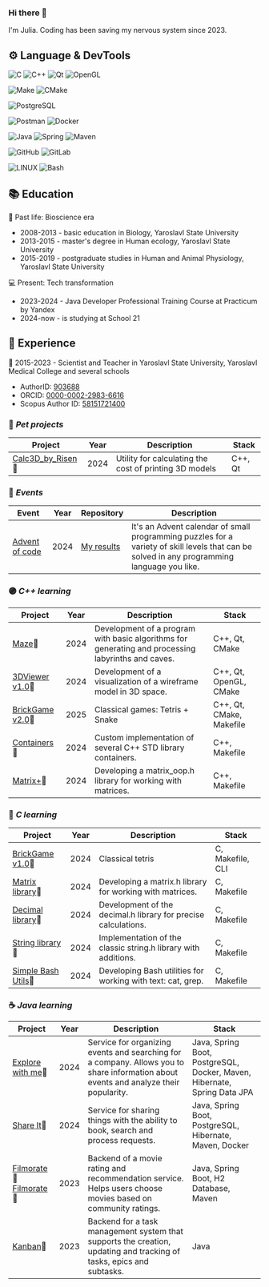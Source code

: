 ### Hi there 👋
I'm Julia. Coding has been saving my nervous system since 2023.

## ⚙️ Language & DevTools 
![C](https://img.shields.io/badge/C-%2300599C.svg?style=for-the-badge&logo=c&logoColor=white)
![C++](https://img.shields.io/badge/C++-%2300599C.svg?style=for-the-badge&logo=c%2B%2B&logoColor=white)
![Qt](https://img.shields.io/badge/Qt-%2341CD52.svg?style=for-the-badge&logo=qt&logoColor=white)
![OpenGL](https://img.shields.io/badge/OpenGL-%235586A4.svg?style=for-the-badge&logo=opengl&logoColor=white)

![Make](https://img.shields.io/badge/Make-%23008FBA.svg?color=red&style=for-the-badge&logo=Make&logoColor=white)
![CMake](https://img.shields.io/badge/CMake-%23008FBA.svg?style=for-the-badge&logo=cmake&logoColor=white)

![PostgreSQL](https://img.shields.io/badge/PostgreSQL-%23336791.svg?style=for-the-badge&logo=postgresql&logoColor=white)

![Postman](https://img.shields.io/badge/Postman-%23FF6C37.svg?style=for-the-badge&logo=postman&logoColor=white)
![Docker](https://img.shields.io/badge/Docker-%232496ED.svg?style=for-the-badge&logo=docker&logoColor=white)

![Java](https://img.shields.io/badge/Java-%23ED8B00.svg?style=for-the-badge&logo=coffeescript&logoColor=white)
![Spring](https://img.shields.io/badge/Spring-%236DB33F.svg?style=for-the-badge&logo=spring&logoColor=white)
![Maven](https://img.shields.io/badge/Maven-%23C71A36.svg?style=for-the-badge&logo=apachemaven&logoColor=white)

![GitHub](https://img.shields.io/badge/github-%23121011.svg?style=for-the-badge&logo=github&logoColor=white)
![GitLab](https://img.shields.io/badge/gitlab-%23F05033.svg?style=for-the-badge&logo=gitlab&logoColor=white)

![LINUX](https://img.shields.io/badge/Linux-FCC624?style=for-the-badge&logo=linux&logoColor=black)
![Bash](https://img.shields.io/badge/bash-%23121011.svg?style=for-the-badge&logo=gnu-bash&logoColor=white)


## 📚 Education
🧬 Past life: Bioscience era
  - 2008-2013 - basic education in Biology, Yaroslavl State University
  - 2013-2015 - master's degree in Human ecology, Yaroslavl State University
  - 2015-2019 - postgraduate studies in Human and Animal Physiology, Yaroslavl State University

💻 Present: Tech transformation 
  - 2023-2024 - Java Developer Professional Training Course
at Practicum by Yandex
  - 2024-now - is studying at School 21

## 🎯 Experience
🔬 2015-2023 - Scientist and Teacher in Yaroslavl State University, Yaroslavl Medical College and several schools
   - AuthorID: [903688](https://www.elibrary.ru/author_profile.asp?authorid=903688)
   - ORСID: [0000-0002-2983-6616](https://orcid.org/0000-0002-2983-6616)
   - Scopus Author ID: [58151721400](https://www.scopus.com/authid/detail.uri?authorId=58151721400)


### 🐾 *Pet projects*
|      Project     |  Year |           Description           |      Stack     |
|------------------|-------|---------------------------------|----------------|
| [Calc3D_by_Risen](https://calc3d.ru/)👥 | 2024 | Utility for calculating the cost of printing 3D models | C++, Qt |

### 🎪 *Events*
|      Event      |  Year |       Repository      |           Description          |
|-----------------|-------|-----------------------|--------------------------------|
| [Advent of code](https://adventofcode.com/) | 2024 | [My results](https://github.com/JulUvarova/Advent_of_Code) | It's an Advent calendar of small programming puzzles for a variety of skill levels that can be solved in any programming language you like. | 

### 🟣 *C++ learning*
|      Project     |  Year |           Description           |      Stack     |
|------------------|-------|---------------------------------|----------------|
| [Maze](https://github.com/JulUvarova/Maze)👥 | 2024 | Development of a program with basic algorithms for generating and processing labyrinths and caves. | C++, Qt, CMake |
| [3DViewer v1.0](https://github.com/JulUvarova/3DViewer-1.0)👥 | 2024 | Development of a visualization of a wireframe model in 3D space. | C++, Qt, OpenGL, CMake |
| [BrickGame v2.0](https://github.com/JulUvarova/BrickGame_v2.0)👤 | 2025 | Classical games: Tetris + Snake | C++, Qt, CMake, Makefile |
| [Containers](https://github.com/JulUvarova/Containers)👥 | 2024 | Custom implementation of several C++ STD library containers. | C++, Makefile |
| [Matrix+](https://github.com/JulUvarova/Matrix-)👤 | 2024 | Developing a matrix_oop.h library for working with matrices. | C++, Makefile |

### 🔵 *C learning*
|      Project     |  Year |           Description           |      Stack     |
|------------------|-------|---------------------------------|----------------|
| [BrickGame v1.0](https://github.com/JulUvarova/BrickGame_v1.0)👤 | 2024 | Classical tetris | C, Makefile, CLI |
| [Matrix library](https://github.com/JulUvarova/Matrix)👤 | 2024 | Developing a matrix.h library for working with matrices. | C, Makefile |
| [Decimal library](https://github.com/JulUvarova/Decimal)👥 | 2024 | Development of the decimal.h library for precise calculations. | C, Makefile |
| [String library](https://github.com/JulUvarova/StringPlus)👥 | 2024 | Implementation of the classic string.h library with additions. | C, Makefile |
| [Simple Bash Utils](https://github.com/JulUvarova/SimpleBashUtils)👤 | 2024 | Developing Bash utilities for working with text: cat, grep. | C, Makefile |

### ☕ *Java learning*
|      Project     |  Year |           Description           |      Stack     |
|------------------|-------|---------------------------------|----------------|
| [Explore with me](https://github.com/JulUvarova/java-explore-with-me)👤 | 2024 | Service for organizing events and searching for a company. Allows you to share information about events and analyze their popularity. | Java, Spring Boot, PostgreSQL, Docker, Maven, Hibernate, Spring Data JPA |
| [Share It](https://github.com/JulUvarova/java-shareit)👤 | 2024 | Service for sharing things with the ability to book, search and process requests. | Java, Spring Boot, PostgreSQL, Hibernate, Maven, Docker |
| [Filmorate](https://github.com/JulUvarova/java-filmorate)👤 [Filmorate](https://github.com/TURB0B0Y/java-filmorate)👥  | 2023 | Backend of a movie rating and recommendation service. Helps users choose movies based on community ratings.  | Java, Spring Boot, H2 Database, Maven |
| [Kanban](https://github.com/JulUvarova/java-kanban)👤 | 2023 | Backend for a task management system that supports the creation, updating and tracking of tasks, epics and subtasks. | Java |
